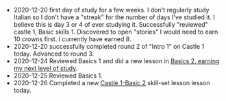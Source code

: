 * 2020-12-20 first day of study for a few weeks. I don't regularly study Italian so I don't have a "streak" for the number of days I've studied it. I believe this is day 3 or 4 of ever studying it.  Successfully "reviewed" castle 1, Basic skills 1. Discovered to open "stories" I would need to earn 10 crowns first. I currently have earned 8. <br>
* 2020-12-20 successfully completed round 2 of "Intro 1" on Castle 1 today. Advanced to round 3. <br>
* 2020-12-24 Reviewed Basics 1 and did a new lesson in [Basics 2, earning my next level of study](https://github.com/EO4wellness/T-I-L/blob/main/polyglot/italiano/castle-1/Basics-2.md#2020-12-24).<br>
* 2020-12-25 Reviewed Basics 1. 
* 2020-12-26 Completed a new [Castle 1-Basic 2](https://github.com/EO4wellness/T-I-L/blob/main/polyglot/italiano/castle-1/2020-12-26-study-session.md) skill-set lesson lesson today. 
